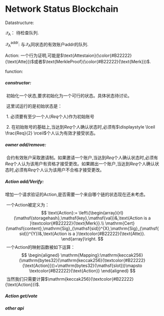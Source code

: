# Network Status Blockchain

Datastructure:

$\mathcal{Q}_{\text{A}}$： 待检查队列.

${\mathcal{Q}}^{\text{addr}}_{\text{A}}$: 
  与$\mathcal{Q}_{\text{A}}$同状态的有效账户$\text{addr}$的队列.

$\text{Action}$: 一个行为证明,可能是$\text{Attestaion}(\color{#B22222}{\text{Atte}})$或者$\text{MerkleProof}(\color{#B22222}{\text{Merk}})$.

function:

##### constructor:

​	初始化一个状态,要求初始化为一个可行的状态。具体状态待讨论。

​	这里试运行的是初始状态是：

​		1. 必须要有至少一个人($Req$个人)作为初始账号

​		2. 在初始账号的基础上,当达到$Req$个人确认状态时,必须有$\displaystyle \lceil \frac{Req}{2} \rceil$个人认为有效才接受状态。

##### owner add/remove:

​	合约有效账户采取邀请制。如果邀请一个账户,当达到$Req$个人确认状态时,必须有$Req$个人认为该用户有资格才接受更改。如果踢出一个账户,当达到$Req$个人确认状态时,必须有$Req$个人认为该用户不合格才接受更改。

##### Action add/Verify:

​	增加一个请求验证的Action,是否需要一个来自哪个链的状态现在还未考虑。

​	一个Action被定义为：
$$
\text{Action}:= \left\{\begin{array}{rl}
(\mathsf{storagehash},\mathsf{key},\mathsf{val})&,\text{Action is a }\textcolor{#B22222}{\text{Merk}}.\\
\mathrm{Cert}(\mathsf{content},\mathrm{Sig}_{\mathsf{sid}}^{X},\mathrm{Sig}_{\mathsf{sid}}^{Y})&,\text{Action is a }\textcolor{#B22222}{\text{Atte}}.
\end{array}\right.
$$
​	一个Action的映射函数被如下运算：
$$
\begin{aligned}
\mathrm{Mapping}:\mathrm{keccak256}(\mathrm{bytes32}(\mathrm{keccak256}(\textcolor{#B22222}{\text{Action}}))+\mathrm{bytes32}(\mathsf{slot}))\mapsto \textcolor{#B22222}{\text{Action}}
\end{aligned}
$$
​	当然我们只需要计算$\mathrm{keccak256}(\textcolor{#B22222}{\text{Action}})$.

##### Action get/vote



##### other api
